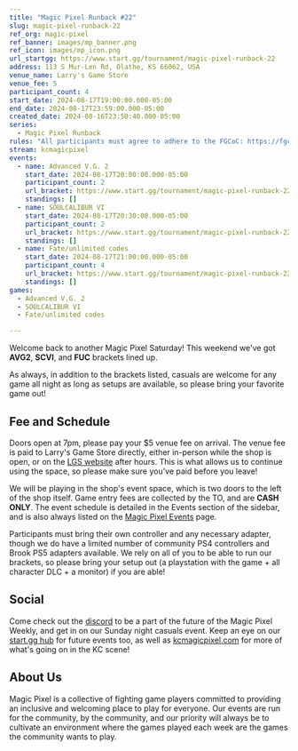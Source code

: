 ```yaml
---
title: "Magic Pixel Runback #22"
slug: magic-pixel-runback-22
ref_org: magic-pixel
ref_banner: images/mp_banner.png
ref_icon: images/mp_icon.png
url_startgg: https://www.start.gg/tournament/magic-pixel-runback-22
address: 113 S Mur-Len Rd, Olathe, KS 66062, USA
venue_name: Larry's Game Store
venue_fee: 5
participant_count: 4
start_date: 2024-08-17T19:00:00.000-05:00
end_date: 2024-08-17T23:59:00.000-05:00
created_date: 2024-08-16T23:50:40.000-05:00
series:
  - Magic Pixel Runback
rules: "All participants must agree to adhere to the FGCoC: https://fgcoc.com/"
stream: kcmagicpixel
events:
  - name: Advanced V.G. 2
    start_date: 2024-08-17T20:00:00.000-05:00
    participant_count: 2
    url_bracket: https://www.start.gg/tournament/magic-pixel-runback-22/events/advanced-v-g-2/brackets/1737800/2580021
    standings: []
  - name: SOULCALIBUR VI
    start_date: 2024-08-17T20:30:00.000-05:00
    participant_count: 2
    url_bracket: https://www.start.gg/tournament/magic-pixel-runback-22/events/soulcalibur-vi/brackets/1737790/2580011
    standings: []
  - name: Fate/unlimited codes
    start_date: 2024-08-17T21:00:00.000-05:00
    participant_count: 4
    url_bracket: https://www.start.gg/tournament/magic-pixel-runback-22/events/fate-unlimited-codes/brackets/1737794/2580015
    standings: []
games:
  - Advanced V.G. 2
  - SOULCALIBUR VI
  - Fate/unlimited codes

---
```


Welcome back to another Magic Pixel Saturday! This weekend we've got **AVG2**, **SCVI**, and **FUC** brackets lined up.

As always, in addition to the brackets listed, casuals are welcome for any game all night as long as setups are available, so please bring your favorite game out! 

## Fee and Schedule

Doors open at 7pm, please pay your $5 venue fee on arrival. The venue fee is paid to Larry's Game Store directly, either in-person while the shop is open, or on the [LGS website](https://www.larrysgamestore.com/products/kc-magic-pixel-5) after hours. This is what allows us to continue using the space, so please make sure you've paid before you leave!

We will be playing in the shop's event space, which is two doors to the left of the shop itself. Game entry fees are collected by the TO, and are **CASH ONLY**. The event schedule is detailed in the Events section of the sidebar, and is also always listed on the [Magic Pixel Events](https://kcmagicpixel.com/events/) page.

Participants must bring their own controller and any necessary adapter, though we do have a limited number of community PS4 controllers and Brook PS5 adapters available. We rely on all of you to be able to run our brackets, so please bring your setup out (a playstation with the game + all character DLC + a monitor) if you are able!  

## Social

Come check out the [discord](https://discord.gg/jkmn6CVrrQ) to be a part of the future of the Magic Pixel Weekly, and get in on our Sunday night casuals event. Keep an eye on our [start.gg hub](https://www.start.gg/hub/magic-pixel) for future events too, as well as [kcmagicpixel.com](https://kcmagicpixel.com) for more of what's going on in the KC scene!

## About Us

Magic Pixel is a collective of fighting game players committed to providing an inclusive and welcoming place to play for everyone. Our events are run for the community, by the community, and our priority will always be to cultivate an environment where the games played each week are the games the community wants to play.
  